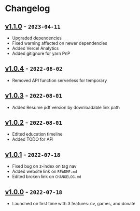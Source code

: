 # Changelog

## [v1.1.0] - `2023-04-11`

- Upgraded dependencies
- Fixed warning affected on newer dependencies
- Added Vercel Analytics
- Added gitignore for yarn PnP

## [v1.0.4] - `2022-08-02`

- Removed API function serverless for temporary

## [v1.0.3] - `2022-08-01`

- Added Resume pdf version by downloadable link path

## [v1.0.2] - `2022-08-01`

- Edited education timeline
- Added TODO for API

## [v1.0.1] - `2022-07-18`

- Fixed bug on z-index on tag nav
- Added website link on `README.md`
- Edited broken link on `CHANGELOG.md`

## [v1.0.0] - `2022-07-18`

- Launched on first time with 3 features: cv, games, and donate

[v1.1.0]: https://github.com/buildingwatsize/resume/releases/tag/v1.1.0
[v1.0.4]: https://github.com/buildingwatsize/resume/releases/tag/v1.0.4
[v1.0.3]: https://github.com/buildingwatsize/resume/releases/tag/v1.0.3
[v1.0.2]: https://github.com/buildingwatsize/resume/releases/tag/v1.0.2
[v1.0.1]: https://github.com/buildingwatsize/resume/releases/tag/v1.0.1
[v1.0.0]: https://github.com/buildingwatsize/resume/releases/tag/v1.0.0
